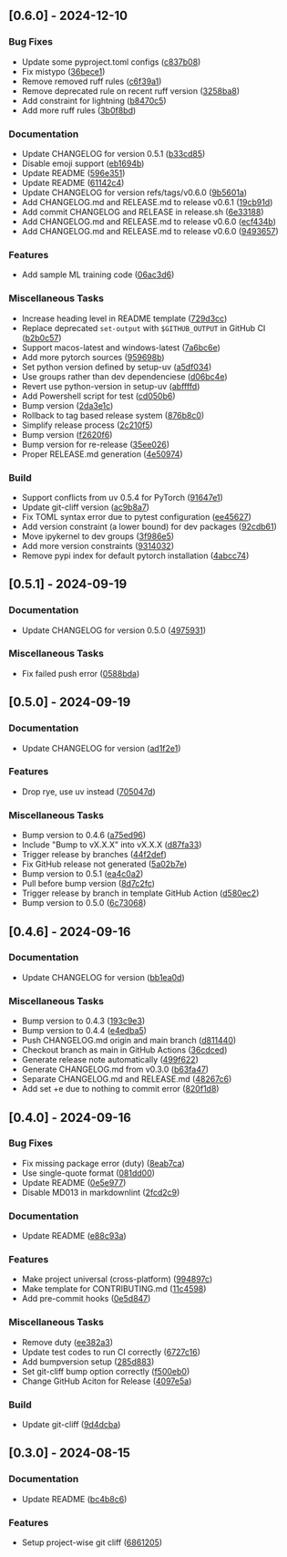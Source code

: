 ## [0.6.0] - 2024-12-10

### Bug Fixes

- Update some pyproject.toml configs ([c837b08](https://github.com/vince-test-org/changelog-generator-example/commit/c837b087dbf3ea0e1b23e95f30e3264375fa64f4))
- Fix mistypo ([36bece1](https://github.com/vince-test-org/changelog-generator-example/commit/36bece10b90c72ff2facb0b75ebe204b92a29213))
- Remove removed ruff rules ([c6f39a1](https://github.com/vince-test-org/changelog-generator-example/commit/c6f39a17b64b283cd327625da861cf3e1cfdb667))
- Remove deprecated rule on recent ruff version ([3258ba8](https://github.com/vince-test-org/changelog-generator-example/commit/3258ba82fa556ccd82dfc4320454a6f6f0f96121))
- Add constraint for lightning ([b8470c5](https://github.com/vince-test-org/changelog-generator-example/commit/b8470c5af66e0c108ad472fce732f07602b1a346))
- Add more ruff rules ([3b0f8bd](https://github.com/vince-test-org/changelog-generator-example/commit/3b0f8bd2112610e1a4972802337e803e34a0bc9f))

### Documentation

- Update CHANGELOG for version 0.5.1 ([b33cd85](https://github.com/vince-test-org/changelog-generator-example/commit/b33cd85222ca8aa2bd59d3779123891c67c32a10))
- Disable emoji support ([eb1694b](https://github.com/vince-test-org/changelog-generator-example/commit/eb1694bb6739edea8f03fa56acb22ff4931a2880))
- Update README ([596e351](https://github.com/vince-test-org/changelog-generator-example/commit/596e3511da6cf5fabeb444903c09db1da3432600))
- Update README ([61142c4](https://github.com/vince-test-org/changelog-generator-example/commit/61142c4a088a1743ff4ccbfa314d9a69b72685cf))
- Update CHANGELOG for version refs/tags/v0.6.0 ([9b5601a](https://github.com/vince-test-org/changelog-generator-example/commit/9b5601ae4af07a9d353f30497b545ba559699bb9))
- Add CHANGELOG.md and RELEASE.md to release v0.6.1 ([19cb91d](https://github.com/vince-test-org/changelog-generator-example/commit/19cb91d4bf3430a58dbff8ed6322c4c73dee0e5c))
- Add commit CHANGELOG and RELEASE in release.sh ([6e33188](https://github.com/vince-test-org/changelog-generator-example/commit/6e3318838599be1a7897fc629b1b279399ee841b))
- Add CHANGELOG.md and RELEASE.md to release v0.6.0 ([ecf434b](https://github.com/vince-test-org/changelog-generator-example/commit/ecf434b2c7c300dc16246c77bb491ebd99e1e621))
- Add CHANGELOG.md and RELEASE.md to release v0.6.0 ([9493657](https://github.com/vince-test-org/changelog-generator-example/commit/949365761bc43fa36b7555ad657fd9154444fb90))

### Features

- Add sample ML training code ([06ac3d6](https://github.com/vince-test-org/changelog-generator-example/commit/06ac3d6d708a8de92741290169b38cdff309b678))

### Miscellaneous Tasks

- Increase heading level in README template ([729d3cc](https://github.com/vince-test-org/changelog-generator-example/commit/729d3cc695d0c6c74b02a51e7cf563c8a5b172dc))
- Replace deprecated `set-output` with `$GITHUB_OUTPUT` in GitHub CI ([b2b0c57](https://github.com/vince-test-org/changelog-generator-example/commit/b2b0c576826e2be87e51670c92e2b60247ffc6b9))
- Support macos-latest and windows-latest ([7a6bc6e](https://github.com/vince-test-org/changelog-generator-example/commit/7a6bc6e3b2f5b672f8d683cf277437719e635ea4))
- Add more pytorch sources ([959698b](https://github.com/vince-test-org/changelog-generator-example/commit/959698b13aa113b029f55129dcc7c7f2e5a1c3c7))
- Set python version defined by setup-uv ([a5df034](https://github.com/vince-test-org/changelog-generator-example/commit/a5df0344860502481422e970df207714f965f588))
- Use groups rather than dev dependenciese ([d06bc4e](https://github.com/vince-test-org/changelog-generator-example/commit/d06bc4e220333952d38ef05d533bc01365d05649))
- Revert use python-version in setup-uv ([abffffd](https://github.com/vince-test-org/changelog-generator-example/commit/abffffdf697de43b0c4f11b8fdb97e21a227ad8c))
- Add Powershell script for test ([cd050b6](https://github.com/vince-test-org/changelog-generator-example/commit/cd050b6bd72c861927a4b0d599b3994b3af3ca81))
- Bump version ([2da3e1c](https://github.com/vince-test-org/changelog-generator-example/commit/2da3e1c3c7f1b20180a08f9096d27ea6db3dd370))
- Rollback to tag based release system ([876b8c0](https://github.com/vince-test-org/changelog-generator-example/commit/876b8c000ad22d2a5a9d01ea3678c764a5c2b4da))
- Simplify release process ([2c210f5](https://github.com/vince-test-org/changelog-generator-example/commit/2c210f514ecb12067cd7706272fc1313d690a163))
- Bump version ([f2620f6](https://github.com/vince-test-org/changelog-generator-example/commit/f2620f67150a7afac55341da28f584b2dde60339))
- Bump version for re-release ([35ee026](https://github.com/vince-test-org/changelog-generator-example/commit/35ee0269643c2d55e4c326739e4313ee631dbc76))
- Proper RELEASE.md generation ([4e50974](https://github.com/vince-test-org/changelog-generator-example/commit/4e509743e697f7533ae77203bd6b7694aa9982cf))

### Build

- Support conflicts from uv 0.5.4 for PyTorch ([91647e1](https://github.com/vince-test-org/changelog-generator-example/commit/91647e13532a52c03c039b93a0a598d1398ccb16))
- Update git-cliff version ([ac9b8a7](https://github.com/vince-test-org/changelog-generator-example/commit/ac9b8a7b5a68471b0b323301529d00d16d3b0970))
- Fix TOML syntax error due to pytest configuration ([ee45627](https://github.com/vince-test-org/changelog-generator-example/commit/ee4562750956b6f4c207000b4fac7a5faa3e21c6))
- Add version constraint (a lower bound) for dev packages ([92cdb61](https://github.com/vince-test-org/changelog-generator-example/commit/92cdb61e79338b589d1df92afa3f0600d9d1a29b))
- Move ipykernel to dev groups ([3f986e5](https://github.com/vince-test-org/changelog-generator-example/commit/3f986e5182940478565a1ca4e3f46d5a0cd81276))
- Add more version constraints ([9314032](https://github.com/vince-test-org/changelog-generator-example/commit/9314032ca3f1f5c276dac6beaebc5491e140316c))
- Remove pypi index for default pytorch installation ([4abcc74](https://github.com/vince-test-org/changelog-generator-example/commit/4abcc74513508cd6c6dfdc2e013ea6114a5c4b2f))

## [0.5.1] - 2024-09-19

### Documentation

- Update CHANGELOG for version 0.5.0 ([4975931](https://github.com/vince-test-org/changelog-generator-example/commit/49759319b5ba24b442d3f478d3d41357ff8561f4))

### Miscellaneous Tasks

- Fix failed push error ([0588bda](https://github.com/vince-test-org/changelog-generator-example/commit/0588bda808674f2cc105fe9ffad6776daa6d19ba))

## [0.5.0] - 2024-09-19

### Documentation

- Update CHANGELOG for version ([ad1f2e1](https://github.com/vince-test-org/changelog-generator-example/commit/ad1f2e13c33de5c996a9ee5625ba751836c17b44))

### Features

- Drop rye, use uv instead ([705047d](https://github.com/vince-test-org/changelog-generator-example/commit/705047d233434b6039e58b304305eab1ed2f5889))

### Miscellaneous Tasks

- Bump version to 0.4.6 ([a75ed96](https://github.com/vince-test-org/changelog-generator-example/commit/a75ed963937621c6ce1fa010f3d5476f54796b75))
- Include "Bump to vX.X.X" into vX.X.X ([d87fa33](https://github.com/vince-test-org/changelog-generator-example/commit/d87fa33e0f96519bc5fedfe2e57c04fb5964bf8c))
- Trigger release by branches ([44f2def](https://github.com/vince-test-org/changelog-generator-example/commit/44f2def1fc678522d2a49f9a09fbf9a973e2310b))
- Fix GitHub release not generated ([5a02b7e](https://github.com/vince-test-org/changelog-generator-example/commit/5a02b7e73b00e6ef6dffe7b3178f72d23df3c2f6))
- Bump version to 0.5.1 ([ea4c0a2](https://github.com/vince-test-org/changelog-generator-example/commit/ea4c0a21a5fa2984fbf5b1047d45797e65b8ff5d))
- Pull before bump version ([8d7c2fc](https://github.com/vince-test-org/changelog-generator-example/commit/8d7c2fcd83a1a94ba95fe232ba3faf62353728c1))
- Trigger release by branch in template GitHub Action ([d580ec2](https://github.com/vince-test-org/changelog-generator-example/commit/d580ec20d6b0d399e0446c77e323520235f711de))
- Bump version to 0.5.0 ([6c73068](https://github.com/vince-test-org/changelog-generator-example/commit/6c73068141262285933e0fd8a0a9d6c56aee5755))

## [0.4.6] - 2024-09-16

### Documentation

- Update CHANGELOG for version ([bb1ea0d](https://github.com/vince-test-org/changelog-generator-example/commit/bb1ea0d8eae250eaa9345493d53679dae9f983c2))

### Miscellaneous Tasks

- Bump version to 0.4.3 ([193c9e3](https://github.com/vince-test-org/changelog-generator-example/commit/193c9e3eff96d28a55b66ff0b98f8fad561587fb))
- Bump version to 0.4.4 ([e4edba5](https://github.com/vince-test-org/changelog-generator-example/commit/e4edba596cfdd8e97dd8f2eed4602692d61dd4cb))
- Push CHANGELOG.md origin and main branch ([d811440](https://github.com/vince-test-org/changelog-generator-example/commit/d811440c1efe93a21f5e31732b499b1e0d98c7e6))
- Checkout branch as main in GitHub Actions ([36cdced](https://github.com/vince-test-org/changelog-generator-example/commit/36cdced9292c21f75de1ffda6c3e45b966bbcddb))
- Generate release note automatically ([499f622](https://github.com/vince-test-org/changelog-generator-example/commit/499f622254324c7d3acce6c8c38960a2c18cb84b))
- Generate CHANGELOG.md from v0.3.0 ([b63fa47](https://github.com/vince-test-org/changelog-generator-example/commit/b63fa47457673f085c6b4db35720fab1c695a3fd))
- Separate CHANGELOG.md and RELEASE.md ([48267c6](https://github.com/vince-test-org/changelog-generator-example/commit/48267c623d019fbd17df6b5148d78214bb26656c))
- Add set +e due to nothing to commit error ([820f1d8](https://github.com/vince-test-org/changelog-generator-example/commit/820f1d8b6de15d8d75fa2e8af062a0b19650b4b5))

## [0.4.0] - 2024-09-16

### Bug Fixes

- Fix missing package error (duty) ([8eab7ca](https://github.com/vince-test-org/changelog-generator-example/commit/8eab7caaa6739dab01aa22aad1f57e147ea18ad7))
- Use single-quote format ([081dd00](https://github.com/vince-test-org/changelog-generator-example/commit/081dd0081e942da45ace0cb4c93ef1ed0b9147ff))
- Update README ([0e5e977](https://github.com/vince-test-org/changelog-generator-example/commit/0e5e9775125b10daf27fffe829099edde1e9a0b2))
- Disable MD013 in markdownlint ([2fcd2c9](https://github.com/vince-test-org/changelog-generator-example/commit/2fcd2c9c50d497affe95c995062a97a14ac141d3))

### Documentation

- Update README ([e88c93a](https://github.com/vince-test-org/changelog-generator-example/commit/e88c93a59ef208f5f6af5d3778ad11541e8d7517))

### Features

- Make project universal (cross-platform) ([994897c](https://github.com/vince-test-org/changelog-generator-example/commit/994897ce2d8e99c486318133103ac69ee6e5568f))
- Make template for CONTRIBUTING.md ([11c4598](https://github.com/vince-test-org/changelog-generator-example/commit/11c4598e76eb36b8a16ad3c7f01e513e99db1958))
- Add pre-commit hooks ([0e5d847](https://github.com/vince-test-org/changelog-generator-example/commit/0e5d8471ba7fce645f7d72f05b9d8482317b10cb))

### Miscellaneous Tasks

- Remove duty ([ee382a3](https://github.com/vince-test-org/changelog-generator-example/commit/ee382a31540fdace71ec0fbe977e528aa1ae514d))
- Update test codes to run CI correctly ([6727c16](https://github.com/vince-test-org/changelog-generator-example/commit/6727c16794f6df5cd563bbb86de4499d3826a4a3))
- Add bumpversion setup ([285d883](https://github.com/vince-test-org/changelog-generator-example/commit/285d883ab1fc835b3c7d7a916fddd56b460eb62f))
- Set git-cliff bump option correctly ([f500eb0](https://github.com/vince-test-org/changelog-generator-example/commit/f500eb0ca0e4b021740a44fb6ac4af1ff7cbfbff))
- Change GitHub Aciton for Release ([4097e5a](https://github.com/vince-test-org/changelog-generator-example/commit/4097e5af2a6d8dd1bd72150d83e2db841107fb02))

### Build

- Update git-cliff ([9d4dcba](https://github.com/vince-test-org/changelog-generator-example/commit/9d4dcbab0c4e92867a319097170b2397fe8ac798))

## [0.3.0] - 2024-08-15

### Documentation

- Update README ([bc4b8c6](https://github.com/vince-test-org/changelog-generator-example/commit/bc4b8c671809d2a43753b885c36599a305aab135))

### Features

- Setup project-wise git cliff ([6861205](https://github.com/vince-test-org/changelog-generator-example/commit/6861205881afd901062ae5ccc14481e82b3576d9))

<!-- generated by git-cliff -->
